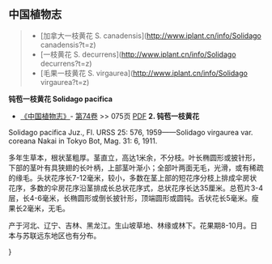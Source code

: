 
## 中国植物志

> * [加拿大一枝黄花  S.  canadensis](http://www.iplant.cn/info/Solidago canadensis?t=z)
> * [一枝黄花  S.  decurrens](http://www.iplant.cn/info/Solidago decurrens?t=z)
> * [毛果一枝黄花  S.  virgaurea](http://www.iplant.cn/info/Solidago virgaurea?t=z)


**钝苞一枝黄花 Solidago pacifica**

* [《中国植物志》](http://www.iplant.cn/frps)- [第74卷](http://www.iplant.cn/frps/vol/74) >> 075页 [PDF](http://www.iplant.cn/frps/pdf/74/075.PDF)
**2. 钝苞一枝黄花**

Solidago pacifica Juz., Fl. URSS 25: 576, 1959——Solidago virgaurea var. coreana Nakai in Tokyo Bot, Mag. 31: 6, 1911.

多年生草本，根状茎粗厚。茎直立，高达1米余，不分枝。叶长椭圆形或披针形，下部的茎叶有具狭翅的长叶柄，上部茎叶渐小；全部叶两面无毛，光滑，或有稀疏的缘毛。头状花序长7-12毫米，较小，多数在茎上部的短花序分枝上排成伞房状花序，多数的伞房花序沿茎排成长总状花序式，总状花序长达35厘米。总苞片3-4层，长4-6毫米，长椭圆形或倒长披针形，顶端圆形或圆钝。舌状花长5毫米。瘦果长2毫米，无毛。

产于河北、辽宁、吉林、黑龙江。生山坡草地、林缘或林下。花果期8-10月。日本与苏联远东地区也有分布。



}